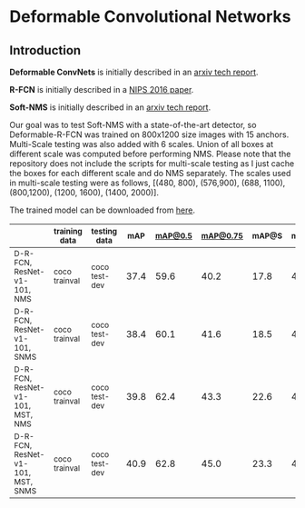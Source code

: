 # Deformable Convolutional Networks

## Introduction

**Deformable ConvNets** is initially described in an [arxiv tech report](https://arxiv.org/abs/1703.06211).

**R-FCN** is initially described in a [NIPS 2016 paper](https://arxiv.org/abs/1605.06409).

**Soft-NMS** is initially described in an [arxiv tech report](https://arxiv.org/abs/1704.04503).

Our goal was to test Soft-NMS with a state-of-the-art detector, so Deformable-R-FCN was trained on 800x1200 size images with 15 anchors. Multi-Scale testing was also added with 6 scales. Union of all boxes at different scale was computed before performing NMS. Please note that the repository does not include the scripts for multi-scale testing as I just cache the boxes for each different scale and do NMS separately. The scales used in multi-scale testing were as follows, [(480, 800), (576,900), (688, 1100), (800,1200), (1200, 1600), (1400, 2000)]. 

The trained model can be downloaded from [here](https://drive.google.com/file/d/0B6T5quL13CdHZ3ZrRVNjcnFmZk0).

|                                 | <sub>training data</sub> | <sub>testing data</sub>  | <sub>mAP</sub>  | <sub>mAP@0.5</sub> | <sub>mAP@0.75</sub>| <sub>mAP@S</sub> | <sub>mAP@M</sub> | <sub>mAP@L</sub> | <sub>Recall</sub> |
|---------------------------------|---------------|---------------|------|---------|---------|-------|-------|-------|-------|
| <sub>D-R-FCN, ResNet-v1-101, NMS</sub> | <sub>coco trainval</sub> | <sub>coco test-dev</sub> | 37.4 | 59.6    | 40.2    | 17.8  | 40.6  | 51.4  | 48.3  |
| <sub>D-R-FCN, ResNet-v1-101, SNMS</sub> | <sub>coco trainval</sub> | <sub>coco test-dev</sub> | 38.4 | 60.1    | 41.6    | 18.5  | 41.6  | 52.5  | 53.8  |
| <sub>D-R-FCN, ResNet-v1-101, MST, NMS</sub> | <sub>coco trainval</sub> | <sub>coco test-dev</sub> | 39.8 | 62.4    | 43.3    | 22.6  | 42.3  | 52.2  | 52.9  |
| <sub>D-R-FCN, ResNet-v1-101, MST, SNMS</sub> | <sub>coco trainval</sub> | <sub>coco test-dev</sub> | 40.9 | 62.8    | 45.0    | 23.3  | 43.6  | 53.3  | 60.4  |


